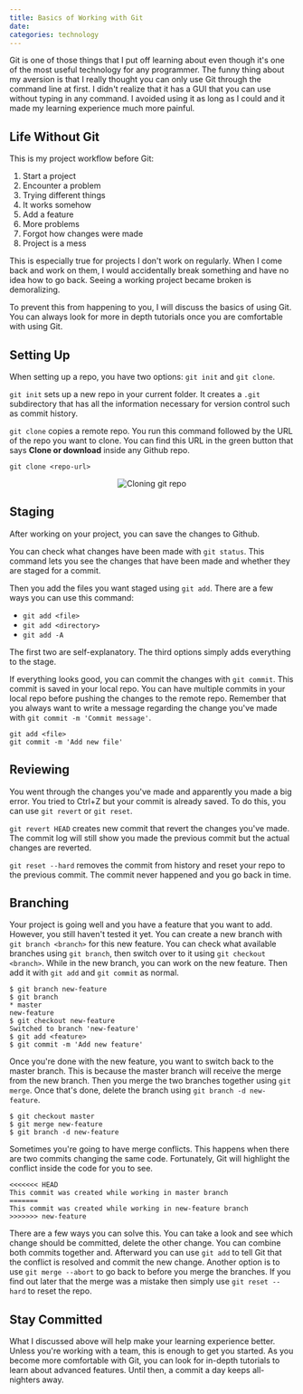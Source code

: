 ```yaml
---
title: Basics of Working with Git
date:
categories: technology
---
```


Git is one of those things that I put off learning about even though it's one of the most useful technology for any programmer. The funny thing about my aversion is that I really thought you can only use Git through the command line at first. I didn't realize that it has a GUI that you can use without typing in any command. I avoided using it as long as I could and it made my learning experience much more painful.

<!--more-->

## Life Without Git

This is my project workflow before Git:

1. Start a project
2. Encounter a problem
3. Trying different things
4. It works somehow
5. Add a feature
6. More problems
7. Forgot how changes were made
8. Project is a mess

This is especially true for projects I don't work on regularly. When I come back and work on them, I would accidentally break something and have no idea how to go back. Seeing a working project became broken is demoralizing.

To prevent this from happening to you, I will discuss the basics of using Git. You can always look for more in depth tutorials once you are comfortable with using Git.

## Setting Up

When setting up a repo, you have two options: `git init` and `git clone`.

`git init` sets up a new repo in your current folder. It creates a `.git` subdirectory that has all the information necessary for version control such as commit history.

`git clone` copies a remote repo. You run this command followed by the URL of the repo you want to clone. You can find this URL in the green button that says **Clone or download** inside any Github repo.

```shell
git clone <repo-url>
```

<p align="center">
  <img src="https://i.imgur.com/fPppn9T.jpg" alt="Cloning git repo" />
</p>

## Staging

After working on your project, you can save the changes to Github.

You can check what changes have been made with `git status`. This command lets you see the changes that have been made and whether they are staged for a commit.

Then you add the files you want staged using `git add`. There are a few ways you can use this command:
- `git add <file>`
- `git add <directory>`
- `git add -A`

The first two are self-explanatory. The third options simply adds everything to the stage.

If everything looks good, you can commit the changes with `git commit`. This commit is saved in your local repo. You can have multiple commits in your local repo before pushing the changes to the remote repo. Remember that you always want to write a message regarding the change you've made with `git commit -m 'Commit message'`.

```shell
git add <file>
git commit -m 'Add new file'
```

## Reviewing

You went through the changes you've made and apparently you made a big error. You tried to Ctrl+Z but your commit is already saved. To do this, you can use `git revert` or `git reset`.

`git revert HEAD` creates new commit that revert the changes you've made. The commit log will still show you made the previous commit but the actual changes are reverted.

`git reset --hard` removes the commit from history and reset your repo to the previous commit. The commit never happened and you go back in time.

## Branching

Your project is going well and you have a feature that you want to add. However, you still haven't tested it yet. You can create a new branch with `git branch <branch>` for this new feature. You can check what available branches using `git branch`, then switch over to it using `git checkout <branch>`. While in the new branch, you can work on the new feature. Then add it with `git add` and `git commit` as normal.

```shell
$ git branch new-feature
$ git branch
* master
new-feature
$ git checkout new-feature
Switched to branch 'new-feature'
$ git add <feature>
$ git commit -m 'Add new feature'
```

Once you're done with the new feature, you want to switch back to the master branch. This is because the master branch will receive the merge from the new branch. Then you merge the two branches together using `git merge`. Once that's done, delete the branch using `git branch -d new-feature`.

```shell
$ git checkout master
$ git merge new-feature
$ git branch -d new-feature
```

Sometimes you're going to have merge conflicts. This happens when there are two commits changing the same code. Fortunately, Git will highlight the conflict inside the code for you to see.

```
<<<<<<< HEAD
This commit was created while working in master branch
=======
This commit was created while working in new-feature branch
>>>>>>> new-feature
```

There are a few ways you can solve this. You can take a look and see which change should be committed, delete the other change. You can combine both commits together and. Afterward you can use `git add` to tell Git that the conflict is resolved and commit the new change. Another option is to use `git merge --abort` to go back to before you merge the branches. If you find out later that the merge was a mistake then simply use `git reset --hard` to reset the repo. 

## Stay Committed

What I discussed above will help make your learning experience better. Unless you're working with a team, this is enough to get you started. As you become more comfortable with Git, you can look for in-depth tutorials to learn about advanced features. Until then, a commit a day keeps all-nighters away.

